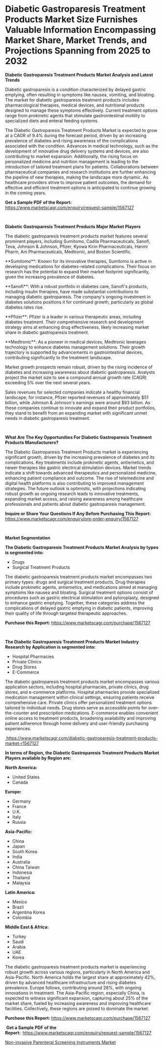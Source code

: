 <p><h1>Diabetic Gastroparesis Treatment Products Market Size Furnishes Valuable Information Encompassing Market Share, Market Trends, and Projections Spanning from 2025 to 2032</h1></p><p><strong>Diabetic Gastroparesis Treatment Products Market Analysis and Latest Trends</strong></p>
<p><p>Diabetic gastroparesis is a condition characterized by delayed gastric emptying, often resulting in symptoms like nausea, vomiting, and bloating. The market for diabetic gastroparesis treatment products includes pharmacological therapies, medical devices, and nutritional products designed to manage these symptoms effectively. Current treatment options range from prokinetic agents that stimulate gastrointestinal motility to specialized diets and enteral feeding systems.</p><p>The Diabetic Gastroparesis Treatment Products Market is expected to grow at a CAGR of 9.4% during the forecast period, driven by an increasing prevalence of diabetes and rising awareness of the complications associated with the condition. Advances in medical technology, such as the development of innovative drug delivery systems and devices, are also contributing to market expansion. Additionally, the rising focus on personalized medicine and nutrition management is leading to the introduction of tailored treatment plans for patients. Collaborations between pharmaceutical companies and research institutions are further enhancing the pipeline of new therapies, making the landscape more dynamic. As healthcare providers strive to improve patient outcomes, the demand for effective and efficient treatment options is anticipated to continue growing in the coming years.</p></p>
<p><strong>Get a Sample PDF of the Report:&nbsp;</strong> <a href="https://www.marketscagr.com/enquiry/request-sample/1567127?utm_campaign=3508&utm_medium=2&utm_source=Github&utm_content=ia&utm_term=22032025&utm_id=diabetic-gastroparesis-treatment-products">https://www.marketscagr.com/enquiry/request-sample/1567127</a></p>
<p>&nbsp;</p>
<p><strong>Diabetic Gastroparesis Treatment Products Major Market Players</strong></p>
<p><p>The diabetic gastroparesis treatment products market features several prominent players, including Sumitomo, Cadila Pharmaceuticals, Sanofi, Teva, Johnson & Johnson, Pfizer, Kyowa Kirin Pharmaceuticals, Hanmi Pharm, Ani Pharmaceuticals, Medtronic, and Boston Scientific. </p><p>**Sumitomo**: Known for its innovative therapies, Sumitomo is active in developing medications for diabetes-related complications. Their focus on research has the potential to expand their market footprint significantly, given the increasing prevalence of diabetes.</p><p>**Sanofi**: With a robust portfolio in diabetes care, Sanofi's products, including insulin therapies, have made substantial contributions to managing diabetic gastroparesis. The company's ongoing investment in diabetes solutions positions it for continued growth, particularly as global diabetes rates rise.</p><p>**Pfizer**: Pfizer is a leader in various therapeutic areas, including diabetes treatment. Their comprehensive research and development strategy aims at enhancing drug effectiveness, likely increasing market share in diabetic gastroparesis treatment.</p><p>**Medtronic**: As a pioneer in medical devices, Medtronic leverages technology to enhance diabetes management solutions. Their growth trajectory is supported by advancements in gastrointestinal devices, contributing significantly to the treatment landscape.</p><p>Market growth prospects remain robust, driven by the rising incidence of diabetes and increasing awareness about diabetic gastroparesis. Analysts project the market size to see a compound annual growth rate (CAGR) exceeding 5% over the next several years.</p><p>Sales revenues for selected companies indicate a healthy financial landscape; for instance, Pfizer reported revenues of approximately $51 billion, while Johnson & Johnson's earnings were around $93 billion. As these companies continue to innovate and expand their product portfolios, they stand to benefit from an expanding market with significant unmet needs in diabetic gastroparesis treatment.</p></p>
<p>&nbsp;</p>
<p><strong>What Are The Key Opportunities For Diabetic Gastroparesis Treatment Products Manufacturers?</strong></p>
<p><p>The Diabetic Gastroparesis Treatment Products market is experiencing significant growth, driven by the increasing prevalence of diabetes and its complications. Key treatments include prokinetic agents, antiemetics, and newer therapies like gastric electrical stimulation devices. Market trends indicate a shift towards advanced therapeutics and personalized medicine, enhancing patient compliance and outcome. The rise of telemedicine and digital health platforms is also contributing to improved management strategies. The future outlook is optimistic, with projections indicating robust growth as ongoing research leads to innovative treatments, expanding market access, and raising awareness among healthcare professionals and patients about diabetic gastroparesis management.</p></p>
<p><strong>Inquire or Share Your Questions If Any Before Purchasing This Report:</strong> <a href="https://www.marketscagr.com/enquiry/pre-order-enquiry/1567127?utm_campaign=3508&utm_medium=2&utm_source=Github&utm_content=ia&utm_term=22032025&utm_id=diabetic-gastroparesis-treatment-products">https://www.marketscagr.com/enquiry/pre-order-enquiry/1567127</a></p>
<p>&nbsp;</p>
<p><strong>Market Segmentation</strong></p>
<p><strong>The Diabetic Gastroparesis Treatment Products Market Analysis by types is segmented into:</strong></p>
<p><ul><li>Drugs</li><li>Surgical Treatment Products</li></ul></p>
<p><p>The diabetic gastroparesis treatment products market encompasses two primary types: drugs and surgical treatment products. Drug therapies include prokinetic agents, antiemetics, and medications aimed at managing symptoms like nausea and bloating. Surgical treatment options consist of procedures such as gastric electrical stimulation and pyloroplasty, designed to enhance gastric emptying. Together, these categories address the complications of delayed gastric emptying in diabetic patients, improving their quality of life through targeted therapeutic approaches.</p></p>
<p><strong>Purchase this Report:&nbsp;</strong><a href="https://www.marketscagr.com/purchase/1567127?utm_campaign=3508&utm_medium=2&utm_source=Github&utm_content=ia&utm_term=22032025&utm_id=diabetic-gastroparesis-treatment-products">https://www.marketscagr.com/purchase/1567127</a></p>
<p>&nbsp;</p>
<p><strong>The Diabetic Gastroparesis Treatment Products Market Industry Research by Application is segmented into:</strong></p>
<p><ul><li>Hospital Pharmacies</li><li>Private Clinics</li><li>Drug Stores</li><li>E-Commerce</li></ul></p>
<p><p>The diabetic gastroparesis treatment products market encompasses various application sectors, including hospital pharmacies, private clinics, drug stores, and e-commerce platforms. Hospital pharmacies provide specialized medication management within clinical settings, ensuring patients receive comprehensive care. Private clinics offer personalized treatment options tailored to individual needs. Drug stores serve as accessible points for over-the-counter and prescription medications. E-commerce enables convenient online access to treatment products, broadening availability and improving patient adherence through home delivery and user-friendly purchasing experiences.</p></p>
<p><a href="https://www.marketscagr.com/diabetic-gastroparesis-treatment-products-market-r1567127?utm_campaign=3508&utm_medium=2&utm_source=Github&utm_content=ia&utm_term=22032025&utm_id=diabetic-gastroparesis-treatment-products">&nbsp;https://www.marketscagr.com/diabetic-gastroparesis-treatment-products-market-r1567127</a></p>
<p><strong>In terms of Region, the Diabetic Gastroparesis Treatment Products Market Players available by Region are:</strong></p>
<p>
    <p> <strong> North America: </strong>
        <ul>
            <li>United States</li>
            <li>Canada</li>
        </ul>
        </p> 
    <p> <strong> Europe: </strong>
        <ul>
            <li>Germany</li>
            <li>France</li>
            <li>U.K.</li>
            <li>Italy</li>
            <li>Russia</li>
        </ul>
        </p> 
    <p> <strong> Asia-Pacific: </strong>
        <ul>
            <li>China</li>
            <li>Japan</li>
            <li>South Korea</li>
            <li>India</li>
            <li>Australia</li>
            <li>China Taiwan</li>
            <li>Indonesia</li>
            <li>Thailand</li>
            <li>Malaysia</li>
        </ul>
        </p> 
    <p> <strong> Latin America: </strong>
        <ul>
            <li>Mexico</li>
            <li>Brazil</li>
            <li>Argentina Korea</li>
            <li>Colombia</li>
        </ul>
        </p> 
    <p> <strong> Middle East & Africa: </strong>
        <ul>
            <li>Turkey</li>
            <li>Saudi</li>
            <li>Arabia</li>
            <li>UAE</li>
            <li>Korea</li>
        </ul>
    </p>
    </p>
<p><p>The diabetic gastroparesis treatment products market is experiencing robust growth across various regions, particularly in North America and Asia-Pacific. North America holds the largest share at approximately 42%, driven by advanced healthcare infrastructure and rising diabetes prevalence. Europe follows, contributing around 28%, with ongoing innovations in treatment. The Asia-Pacific region, especially China, is expected to witness significant expansion, capturing about 25% of the market share, fueled by increasing awareness and improving healthcare facilities. Collectively, these regions are poised to dominate the market.</p></p>
<p><strong>Purchase this Report: </strong><a href="https://www.marketscagr.com/purchase/1567127?utm_campaign=3508&utm_medium=2&utm_source=Github&utm_content=ia&utm_term=22032025&utm_id=diabetic-gastroparesis-treatment-products">https://www.marketscagr.com/purchase/1567127</a></p>
<p>&nbsp;<strong>Get a Sample PDF of the Report:&nbsp;&nbsp;</strong><a href="https://www.marketscagr.com/enquiry/request-sample/1567127?utm_campaign=3508&utm_medium=2&utm_source=Github&utm_content=ia&utm_term=22032025&utm_id=diabetic-gastroparesis-treatment-products">https://www.marketscagr.com/enquiry/request-sample/1567127</a></p>
<p><strong></strong></p>
<p><p><a href="https://github.com/rigelciara0p/Market-Research-Report-List-1/blob/main/non-invasive-parenteral-screening-instruments-market.md?utm_campaign=3508&utm_medium=2&utm_source=Github&utm_content=ia&utm_term=22032025&utm_id=diabetic-gastroparesis-treatment-products">Non-invasive Parenteral Screening Instruments Market</a></p></p>